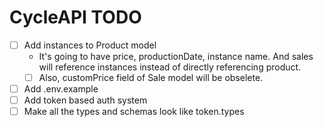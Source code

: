 # CycleAPI TODO

- [ ] Add instances to Product model
  - It's going to have price, productionDate, instance name. And sales will reference instances instead of directly referencing product.
  - [ ] Also, customPrice field of Sale model will be obselete.
- [ ] Add .env.example
- [ ] Add token based auth system
- [ ] Make all the types and schemas look like token.types
